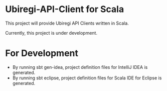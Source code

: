 # Ubiregi-API-Client for Scala

This project will provide Ubiregi API Clients written in Scala.

Currently, this project is under development.

# For Development

* By running sbt gen-idea, project definition files for IntelliJ IDEA is generated.
* By running sbt eclipse, project definition files for Scala IDE for Eclipse is generated.
